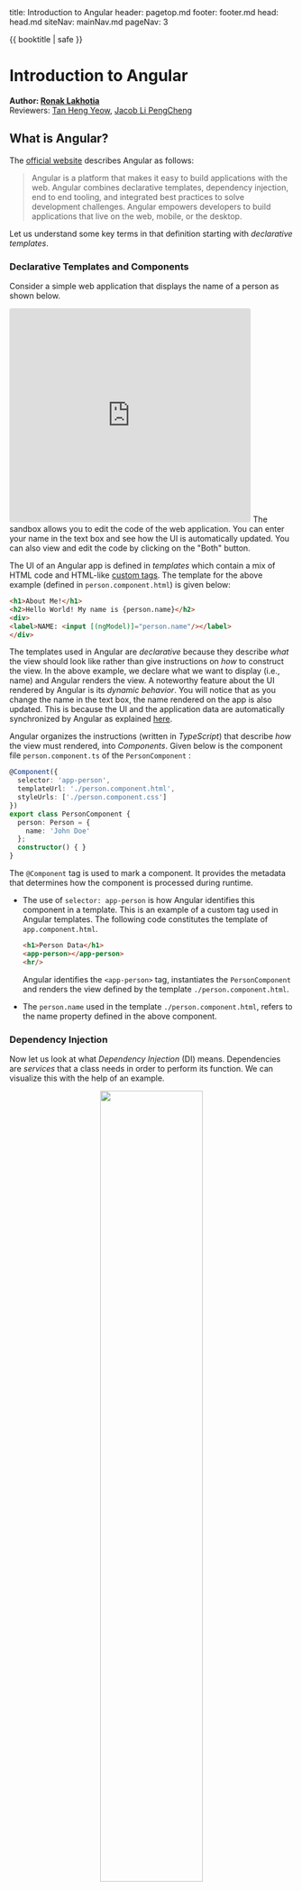 <frontmatter>
  title: Introduction to Angular
  header: pagetop.md
  footer: footer.md
  head: head.md
  siteNav: mainNav.md
  pageNav: 3
</frontmatter>

<div class="website-content">

{{ booktitle | safe }}

# Introduction to Angular

**Author: [Ronak Lakhotia](https://github.com/RonakLakhotia)**                                                              
Reviewers: [Tan Heng Yeow](https://github.com/tanhengyeow), [Jacob Li PengCheng](https://github.com/jacoblipech)

## What is Angular?

The [official website](https://angular.io/docs) describes Angular as follows:

>Angular is a platform that makes it easy to build applications with the web. Angular combines declarative templates, dependency injection, end to end tooling, and integrated best practices to solve development challenges. Angular empowers developers to build applications that live on the web, mobile, or the desktop.

Let us understand some key terms in that definition starting with _declarative templates_.

### Declarative Templates and Components

Consider a simple web application that displays the name of a person as shown below.

<iframe src="https://stackblitz.com/edit/angular-3qy4j2?embed=1&file=src/app/app.component.ts&view=preview" style="width:85%; height:380px; border:0; border-radius: 4px; overflow:hidden;" sandbox="allow-modals allow-forms allow-popups allow-scripts allow-same-origin"></iframe> 

<box type="info">
    The sandbox allows you to edit the code of the web application. You can enter your name in the text box and see how the UI is automatically updated. You can also view and edit the code by clicking on the "Both" button. 
</box>

The UI of an Angular app is defined in _templates_ which contain a mix of HTML code and HTML-like [custom tags](https://angular.io/guide/elements). The template for the above example (defined in `person.component.html`) is given below:

``` html
<h1>About Me!</h1>
<h2>Hello World! My name is {person.name}</h2>
<div>
<label>NAME: <input [(ngModel)]="person.name"/></label>
</div>
```
  
The templates used in Angular are _declarative_ because they describe _what_ the view should look like rather than give instructions on _how_ to construct the view. In the above example, we declare what we want to display (i.e., name) and Angular renders the view. A noteworthy feature about the UI rendered by Angular is its _dynamic behavior_.
You will notice that as you change the name in the text box, the name rendered on the app is also updated. This is because the UI and the application data are automatically synchronized by Angular as explained [here](https://angular.io/guide/template-syntax#binding-syntax-an-overview).

Angular organizes the instructions (written in _TypeScript_) that describe _how_ the view must rendered, into _Components_. Given below is the component file `person.component.ts` of the `PersonComponent` :  

```typescript
@Component({
  selector: 'app-person',
  templateUrl: './person.component.html',
  styleUrls: ['./person.component.css']
})
export class PersonComponent {
  person: Person = {
    name: 'John Doe'
  };
  constructor() { }
}
```

The `@Component` tag is used to mark a component. It provides the metadata that determines how the component is processed during runtime.

* The use of `selector: app-person` is how Angular identifies this component in a template. This is an example of a custom tag used in Angular templates. The following code constitutes the template of `app.component.html`.

    ```html
    <h1>Person Data</h1>
    <app-person></app-person>
    <hr/>
    ```

    Angular identifies the `<app-person>` tag, instantiates the `PersonComponent` and renders the view defined by the template `./person.component.html`.

* The `person.name` used in the template `./person.component.html`, refers to the name property defined in the above component.

### Dependency Injection

Now let us look at what _Dependency Injection_ (DI) means. Dependencies are _services_ that a class needs in order to perform its function. We can visualize this with the help of an example.

<center>
<img src="dependency.png" width="60%">

_Figure 1. What is a dependency?_ (source: [freecodecamp](https://medium.freecodecamp.org/a-quick-intro-to-dependency-injection-what-it-is-and-when-to-use-it-7578c84fa88f))
</center>

Dependency injection is a way of providing a class with the required services. Given below is an injectable service class.
 
```typescript
import { Injectable } from '@angular/core';
import { PERSONS } from './mock-persons';
@Injectable({
  providedIn: 'root',
})
export class PersonService {
  getPersons() { return PERSONS; }
}
```

The `PersonComponent` declared previously, can make use of this `PersonService` by injecting the dependency in its constructor as a parameter.

```
constructor(personService: PersonService) {
 this.persons = personService.getPersons();
}
```

In the above example, we write the `getPersons` method only once in the service class and we can access this method from any component by injecting the service in the constructor.
This way of using DI increases the efficiency and modularity (as per the [Angular official website](https://angular.io/guide/dependency-injection)).

Declarative Templates and Dependency Injection are only a couple of noteworthy features of Angular. A more comprehensive [list](https://angular.io/features) is available on the official website. 
 
## Why Angular?

Now that we know what Angular is, let us look at some benefits it has to offer.

### Benefit 1: Angular Provides Good Tooling Services

Angular provides developers with tools that enforce "best practices". Let us look at some of these tools.

* **TypeScript** - Angular applications are built using the TypeScript language, a superset of JavaScript.
TypeScript provides <tooltip content="Static typing involves type checking during compile-time as opposed to run-time. Types are associated with variables not values.">static typing</tooltip>.
This helps the compiler show warnings about any potential errors in the code, before the app runs. Consider the following example: 

    ```typescript
    function add(x : number, y : number) : number {
        return x + y;
    }
    add('a', 'b'); // compiler flags an error
    ```
    In the code above, parameters `x` and `y` are declared to have the type `number`. Thus, the compiler shows an error when the function is called with strings as inputs to the function.
    
    Another advantage of TypeScript is _Type Inference_ - TypeScript makes typing a bit easier and less explicit by the usage of type inference. Let us see how.
    
    ```typescript
    let a = "some text";
    let b = 123;
    a = b; // Compiler Error: Type 'number' is not assignable to type 'string'
    ```    
    
    In the above code snippet, we are not explicitly defining `a: string` with a type annotation. TypeScript infers the type of the variable based on the value assigned to the variable. The value of `a` is a string and hence the type of `a` is inferred as `string`.
    Similarly, the type of `b` is inferred as `number`. Therefore, while inferring types, the compiler flags an error saying a `number` type cannot be assigned to a `string` type.
    
    You can read this [article](https://medium.com/tech-tajawal/typescript-why-should-one-use-it-a539faa92010) to learn more about the features that TypeScript has to offer.
    
* **Angular CLI** - Angular CLI stands for Angular Command Line Interface. It is a command line tool for managing Angular apps. 
    With the CLI you can perform the following commands to ease the development process.
     - Generate a new Angular application with - `ng new`
     - Generate Angular files - `ng generate`
     - Build your application for deployment - `ng build`
     
    You can refer to the [official documentation](https://cli.angular.io/) for a complete list of the CLI commands.
    
    The Angular CLI also helps developers follow good development practices. For example, 
    The Angular CLI has out-of-the-box integration with <tooltip content="Codelyzer is an open source tool that checks whether the pre-defined coding guidelines have been followed">**Codelyzer**</tooltip>.
    Codelyzer lints your code against the [official Angular style guide](https://angular.io/guide/styleguide). With Angular CLI, you can simply run the command `ng lint` to get an analysis of whether your code follows the "best practices".
        

This [article](https://medium.freecodecamp.org/best-practices-for-a-clean-and-performant-angular-application-288e7b39eb6f) provides a comprehensive list of best tooling services offered by Angular.
 
### Benefit 2: Angular Allows Cross-Platform Development

Using the modern versions of Angular, developers can build applications that live on the web, mobile, or the desktop.

* **Progressive Web Apps** - PWAs are web-based applications that contain most of the benefits of a typical mobile app. The [official documentation](https://developers.google.com/web/progressive-web-apps/) written by Google describes PWAs to be reliable, fast and engaging. With Angular you can develop PWAs and provide an immersive user experience.
This [article](https://medium.com/@nsmirnova/creating-pwa-with-angular-5-e36ea2378b5d) is a good place to learn the basics of building PWAs using Angular.

* **Native Apps** - Angular can be used to build <tooltip content="a smartphone application that is coded in a specific programming language, such as Swift for iOS or Java for Android operating systems">native mobile applications</tooltip>. There are many frameworks such as [NativeScript](https://www.nativescript.org/) and [Ionic](https://ionicframework.com/)
that can be integrated with Angular for mobile application development. As per the [official Ionic website](https://ionicframework.com/docs/intro), it is easy to integrate Ionic with the Angular.

* **Desktop Apps** - With Angular you can create desktop applications across Mac, Windows and Linux systems. In order for your application to be compatible with the different Operating Systems, you can use the <tooltip content="Electron is a framework that provides a set of APIs to interact with the Windows, OS X, and Linux operating systems. It makes cross-platform development easier.">[Electron](https://electronjs.org/)</tooltip> framework.
You can integrate the Electron framework in your project using the Angular CLI and start building your application.
This [article](https://medium.com/@yannmjl/how-to-build-native-cross-platform-desktop-apps-with-angular-electron-bd1d6e3919b2) is a good introduction to building desktop apps with Angular and Electron.

### Benefit 3: Angular Provides Two-way Data Binding

Web apps have two main components, a _View_ and a _Model_. The View component is responsible for displaying data (i.e., the part users see). The Model is concerned with the logic implementation of the application. It updates and retrieves the data to and from the database.
_Data binding_ refers to the exchange of data between the View and Model components. There are two types of data binding as shown below.

<center>
<img src="data.jpg" width="50%">

_Figure 2. Types of data binding_ ([source](https://osmangoni.info/posts/one-way-and-two-way-data-binding/))
</center>

Some frameworks like [React](https://reactjs.org/docs/thinking-in-react.html) provide one-way data binding i.e., when there is a change to the Model, the View updates automatically.
However, if the app allows users to change data through the view (e.g., entering your name in the textbox), the developer has to write code to propagate that change to the Model.

In contrast, Angular provides data binding in both ways. That means even changes to the View can be propagated to the Model automatically, without writing extra code for that.

This [article](https://medium.com/@preethi.s/angular-custom-two-way-data-binding-3e618309d6c7) on Medium provides a good introduction to two-way data binding in Angular.

### Disadvantages of Angular

Like any other framework/library, Angular has its share of disadvantages.

1. **Steep Learning Curve** - Angular requires you to learn many concepts, such as _directives_, modules, components, services and many more. 
The large number of new concepts can be confusing to newcomers. Additionally, Angular requires you to learn a new language, TypeScript.

2. **Opinionated Framework** - Angular is opinionated about how you structure your code. This means that Angular provides you defaults for building applications. For instance, there are in-built services to perform data fetching, state management and much more. It is also opinionated about the development language as it requires you to use TypeScript.<br/>
In contrast, React allows you to integrate any third party services in your application.
    
### Comparison with other popular frontend frameworks

[React]("https://reactjs.org/") and [Vue]("https://vuejs.org/") are two popular alternatives to Angular.

React is a popular Javascript library, open sourced by Facebook. The ease of learning React is a key advantage over Angular.
It also provides more flexibility as it allows integration of third party libraries.

Vue, another open-source JavaScript framework, offers some advantages over Angular, like increased flexibility, simple structure and ease of integration. This makes it easier to learn Vue as compared to Angular or React.

Below are a few resources that give a brief comparison between these popular frontend frameworks.

1. [React vs Angular vs Vue](https://medium.com/@TechMagic/reactjs-vs-angular5-vs-vue-js-what-to-choose-in-2018-b91e028fa91d) - A brief comparison between the three most popular frontend tools.
2. [Why use Vue](https://medium.com/@brainmobi/advantages-of-using-vue-js-for-your-web-applications-7e460cadfffc) - Advantages of using Vue.
3. [Angular vs React](https://programmingwithmosh.com/react/react-vs-angular/) - A comprehensive comparison between React and Angular.

## How to get started with Angular?

Given below are a few steps that will help you ease into the Angular environment:

1. [Different versions of Angular](https://www.simplilearn.com/angularjs-vs-angular-2-vs-angular-4-differences-article) - Before you start learning Angular, you must have a clear idea of its different versions.

2. [Start learning TypeScript](https://www.typescriptlang.org/docs/home.html) - Development in Angular relies heavily on TypeScript. You can start learning the basics of the new language from its official website.

3. [The official Angular website](https://angular.io/guide/quickstart) - offers a good tutorial to get started. It shows you how to build and run a simple "Hello World" application in Angular.

4. [Build your first Angular app](https://scrimba.com/g/gyourfirstangularapp) - You are recommended to complete this course taught by an Angular expert. It teaches you the important concepts of Angular in the form of interactive tutorials.

5. [StackOverflow Questions on Angular](https://stackoverflow.com/questions/tagged/angular?sort=votes&pageSize=50) - You can also refer to this list of top voted questions on Angular if you need help while developing your own Angular application.
